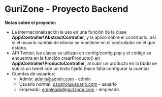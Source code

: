 # GuriZone - Proyecto Backend
__Notas sobre el proyecto:__
- La internacionalización la uso en una función de la clase __App\Controller\AbstractController__, y la aplico sobre el constructo, así si el usuario cambia de idioma se mantiene en el controlador en el que estaba.
- API Twitter, las claves se utilizan en config/config.php y el código se encuentra en la función crearProducto() en __App\Controller\ProductoController__, al subir un producto en la bbdd se subirá un tweet con un texto fijado (hace falta configurar la cuenta)
- Cuentas de usuarios:
  - Admin: admin@admin.com - admin
  - Usuario normal: usuario@usuario.com - usuario
  - Empleado: empleado@gurizone.com - empleado
  

